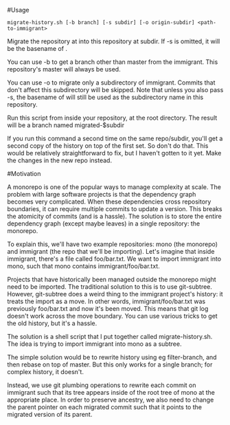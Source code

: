 #Usage

	migrate-history.sh [-b branch] [-s subdir] [-o origin-subdir] <path-to-immigrant>

Migrate the repository at <path-to-immigrant> into this repository at
subdir.  If -s is omitted, it will be the basename of
<path-to-immigrant>.

You can use -b to get a branch other than master from the immigrant.
This repository's master will always be used.

You can use -o to migrate only a subdirectory of immigrant.  Commits
that don't affect this subdirectory will be skipped.  Note that unless
you also pass -s, the basename of <path-to-immigrant> will still
be used as the subdirectory name in this repository.

Run this script from inside your repository, at the root directory.  The
result will be a branch named migrated-\$subdir

If you run this command a second time on the same repo/subdir, you'll
get a second copy of the history on top of the first set.  So don't do
that.  This would be relatively straightforward to fix, but I haven't
gotten to it yet.  Make the changes in the new repo instead.

#Motivation

A monorepo is one of the popular ways to manage complexity at scale.
The problem with large software projects is that the dependency graph
becomes very complicated.  When these dependencies cross repository
boundaries, it can require multiple commits to update a version.  This
breaks the atomicity of commits (and is a hassle).  The solution is to
store the entire dependency graph (except maybe leaves) in a single
repository: the monorepo.

To explain this, we'll have two example repositories: mono (the
monorepo) and immigrant (the repo that we'll be importing).  Let's
imagine that inside immigrant, there's a file called foo/bar.txt.  We
want to import immigrant into mono, such that mono contains
immigrant/foo/bar.txt.

Projects that have historically been managed outside the monorepo
might need to be imported.  The traditional solution to this is to use
git-subtree.  However, git-subtree does a weird thing to the immigrant
project's history: it treats the import as a move. In other words,
immigrant/foo/bar.txt was previously foo/bar.txt and now it's been
moved.  This means that git log doesn't work across the move boundary.
You can use various tricks to get the old history, but it's a hassle.

The solution is a shell script that I put together called
migrate-history.sh.  The idea is trying to import immigrant into mono
as a subtree.

The simple solution would be to rewrite history using eg
filter-branch, and then rebase on top of master.  But this only works
for a single branch; for complex history, it doesn't.

Instead, we use git plumbing operations to rewrite each commit on
immigrant such that its tree appears inside of the root tree of mono
at the appropriate place.  In order to preserve ancestry, we also need
to change the parent pointer on each migrated commit such that it
points to the migrated version of its parent.
